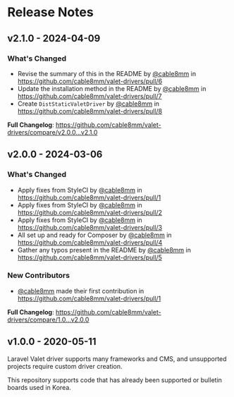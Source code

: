 # Release Notes

## v2.1.0 - 2024-04-09

### What's Changed

* Revise the summary of this in the README by [@cable8mm](https://github.com/cable8mm) in https://github.com/cable8mm/valet-drivers/pull/6
* Update the installation method in the README by [@cable8mm](https://github.com/cable8mm) in https://github.com/cable8mm/valet-drivers/pull/7
* Create `DistStaticValetDriver` by [@cable8mm](https://github.com/cable8mm) in https://github.com/cable8mm/valet-drivers/pull/8

**Full Changelog**: https://github.com/cable8mm/valet-drivers/compare/v2.0.0...v2.1.0

## v2.0.0 - 2024-03-06

### What's Changed

* Apply fixes from StyleCI by [@cable8mm](https://github.com/cable8mm) in https://github.com/cable8mm/valet-drivers/pull/1
* Apply fixes from StyleCI by [@cable8mm](https://github.com/cable8mm) in https://github.com/cable8mm/valet-drivers/pull/2
* Apply fixes from StyleCI by [@cable8mm](https://github.com/cable8mm) in https://github.com/cable8mm/valet-drivers/pull/3
* All set up and ready for Composer by [@cable8mm](https://github.com/cable8mm) in https://github.com/cable8mm/valet-drivers/pull/4
* Gather any typos present in the README by [@cable8mm](https://github.com/cable8mm) in https://github.com/cable8mm/valet-drivers/pull/5

### New Contributors

* [@cable8mm](https://github.com/cable8mm) made their first contribution in https://github.com/cable8mm/valet-drivers/pull/1

**Full Changelog**: https://github.com/cable8mm/valet-drivers/compare/1.0...v2.0.0

## v1.0.0 - 2020-05-11

Laravel Valet driver supports many frameworks and CMS, and unsupported projects require custom driver creation.

This repository supports code that has already been supported or bulletin boards used in Korea.
